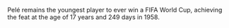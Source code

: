 Pelé remains the youngest player to ever win a FIFA World Cup, achieving the feat at the age of 17 years and 249 days in 1958.
